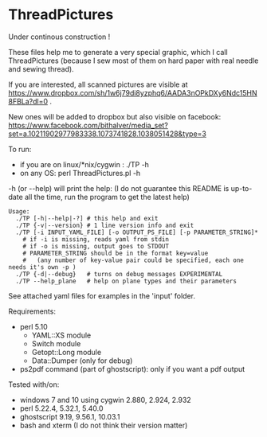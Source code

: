 # ThreadPictures 

Under continous construction !

These files help me to generate a very special graphic, which I call ThreadPictures (because I sew most of them on hard paper with real needle and sewing thread).

If you are interested, all scanned pictures are visible at https://www.dropbox.com/sh/1w6j79di8yzphq6/AADA3nOPkDXy6Ndc15HN8FBLa?dl=0 .

New ones will be added to dropbox but also visible on facebook: https://www.facebook.com/bithalver/media_set?set=a.10211902977983338.1073741828.1038051428&type=3

To run:
 - if you are on linux/*nix/cygwin : ./TP -h
 - on any OS: perl ThreadPictures.pl -h

 -h (or --help) will print the help:
(I do not guarantee this README is up-to-date all the time, run the program to get the latest help)
```
Usage:
  ./TP [-h|--help|-?] # this help and exit
  ./TP {-v|--version} # 1 line version info and exit
  ./TP [-i INPUT_YAML_FILE] [-o OUTPUT_PS_FILE] [-p PARAMETER_STRING]*
    # if -i is missing, reads yaml from stdin
    # if -o is missing, output goes to STDOUT
    # PARAMETER_STRING should be in the format key=value
    #   (any number of key-value pair could be specified, each one needs it's own -p )
  ./TP {-d|--debug}   # turns on debug messages EXPERIMENTAL
  ./TP --help_plane   # help on plane types and their parameters
```

See attached yaml files for examples in the 'input' folder.

Requirements:
 - perl 5.10
   - YAML::XS module
   - Switch module
   - Getopt::Long module
   - Data::Dumper (only for debug)
 - ps2pdf command (part of ghostscript): only if you want a pdf output

Tested with/on:
  - windows 7 and 10 using cygwin 2.880, 2.924, 2.932
  - perl 5.22.4, 5.32.1, 5.40.0
  - ghostscript 9.19, 9.56.1, 10.03.1
  - bash and xterm (I do not think their version matter)
